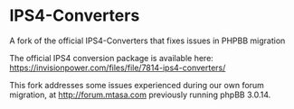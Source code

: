 # IPS4-Converters
A fork of the official IPS4-Converters that fixes issues in PHPBB migration

The official IPS4 conversion package is available here: https://invisionpower.com/files/file/7814-ips4-converters/

This fork addresses some issues experienced during our own forum migration, at http://forum.mtasa.com previously running phpBB 3.0.14.
